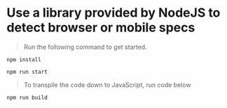 # Use a library provided by NodeJS to detect browser or mobile specs

> Run the following command to get started.

```
npm install
```

```
npm run start
```
> To transpile the code down to JavaScript, run code below
```
npm run build
```